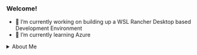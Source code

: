 ### Welcome!

- 🔭 I’m currently working on building up a WSL Rancher Desktop based Development Environment
- 🌱 I’m currently learning Azure

<div>
<details><summary>About Me</summary>
  <div>
I'm a general purpose developer / DevOps enthusiast in Central North Carolina. 
<br>
I have my MBA from Wake Forest University and I'm interested in Continuous Improvement and developer workflows.
  </div>
  <div>    
    <h4>Links</h4>
    <ul>
      <li>
    My personal blog is <a href="https://www.willfuldevelopment.com/" rel="nofollow" target="_blank">willfuldevelopment.com</a>, where I mainly think about books I'm reading, but there are some basic technical resources.
      </li>
      <li>
    My <a href="https://www.linkedin.com/in/willford/" rel="nofollow" target="_blank">LinkedIn profile</a>
      </li>
    </ul>
  </div>
</details>
</div>
  
<!--
**wfordwfu/wfordwfu** is a ✨ _special_ ✨ repository because its `README.md` (this file) appears on your GitHub profile.

Here are some ideas to get you started:

- 🔭 I’m currently working on ...
- 🌱 I’m currently learning ...
- 👯 I’m looking to collaborate on ...
- 🤔 I’m looking for help with ...
- 💬 Ask me about ...
- 📫 How to reach me: ...
- 😄 Pronouns: ...
- ⚡ Fun fact: ...
-->
